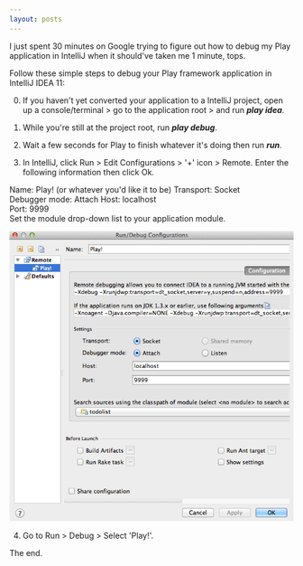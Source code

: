 ```yaml
---
layout: posts
---
```


I just spent 30 minutes on Google trying to figure out how to debug my Play application in IntelliJ when it should've taken me 1 minute, tops.

Follow these simple steps to debug your Play framework application in IntelliJ IDEA 11:

0) If you haven't yet converted your application to a IntelliJ project, open up a console/terminal > go to the application root > and run ***play idea***.

1) While you're still at the project root, run ***play debug***.

2) Wait a few seconds for Play to finish whatever it's doing then run ***run***.

3) In IntelliJ, click Run > Edit Configurations > '+' icon > Remote.  Enter the following information then click Ok.

Name: Play! (or whatever you'd like it to be)
Transport: Socket  
Debugger mode: Attach
Host: localhost  
Port: 9999  
Set the module drop-down list to your application module.  

![IntelliJ](/assets/img/debug-play-in-intellij.png)

4) Go to Run > Debug > Select 'Play!'.

The end.
